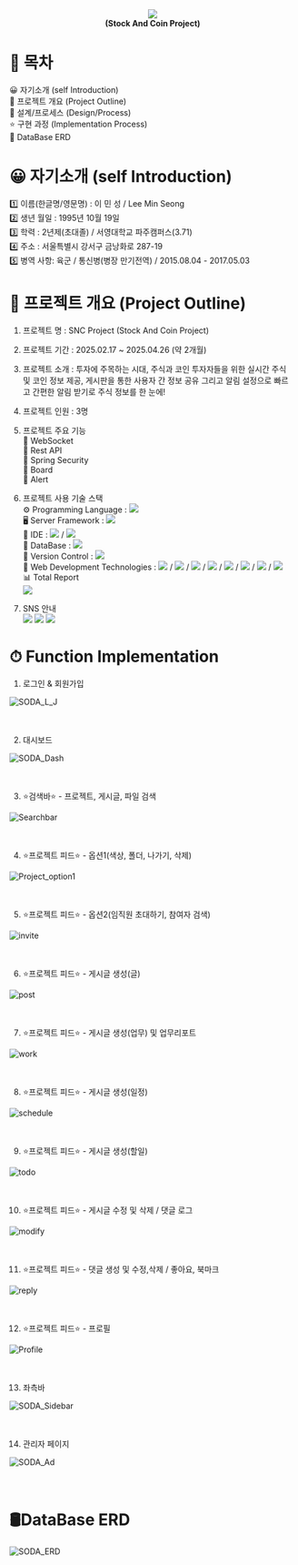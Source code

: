 <div align="center">
  <img src="https://capsule-render.vercel.app/api?type=waving&color=auto&height=200&section=header&text=SNC%20Project&fontSize=50" />
  <br />
  <strong>(Stock And Coin Project)</strong>
</div>

# 📢 목차
😀 자기소개 (self Introduction) <br />
📑 프로젝트 개요 (Project Outline) <br />
🔨 설계/프로세스 (Design/Process) <br />
⭐ 구현 과정 (Implementation Process) <br />
📌 DataBase ERD 

# 😀 자기소개 (self Introduction)
  1️⃣ 이름(한글명/영문명) : 이 민 성 / Lee Min Seong <br />
  2️⃣ 생년 월일 : 1995년 10월 19일 <br />
  3️⃣ 학력 : 2년제(초대졸) / 서영대학교 파주캠퍼스(3.71) <br />
  4️⃣ 주소 : 서울특별시 강서구 금낭화로 287-19 <br />
  5️⃣ 병역 사항: 육군 / 통신병(병장 만기전역) / 2015.08.04 - 2017.05.03 <br />

# 📑 프로젝트 개요 (Project Outline)

1. 프로젝트 명 : SNC Project (Stock And Coin Project)
2. 프로젝트 기간 : 2025.02.17 ~ 2025.04.26 (약 2개월)
3. 프로젝트 소개 : 투자에 주목하는 시대, 주식과 코인 투자자들을 위한 실시간 주식 및 코인 정보 제공, 게시판을 통한 사용자 간 정보 공유 그리고 알림 설정으로 빠르고 간편한 알림 받기로 주식 정보를 한 눈에! 
4. 프로젝트 인원 : 3명
5. 프로젝트 주요 기능 <br />
   💠 WebSocket <br />
   💠 Rest API <br />
   💠 Spring Security <br />
   💠 Board <br />
   💠 Alert <br />

6. 프로젝트 사용 기술 스택 <br />
   ⚙️ Programming Language : <img src="https://img.shields.io/badge/Java-007396?style=flat&logo=Java&logoColor=white" /> <br />
   🖥️ Server Framework : <img src="https://img.shields.io/badge/SpringBoot-6DB33F?style=flat&logo=springboot&logoColor=white" /> <br />
   📱 IDE : <img src="https://img.shields.io/badge/IntelliJIDEA-000000?style=flat&logo=intellijidea&logoColor=white" /> / <img src="https://img.shields.io/badge/DBeaver-372923?style=flat&logo=dbeaver&logoColor=white" /> <br />
   🫙 DataBase : <img src="https://img.shields.io/badge/Oracle-F80000?style=flat&logo=Oracle&logoColor=white" /> <br />
   👥 Version Control : <img src="https://img.shields.io/badge/GitLab-FC6D26?style=flat&logo=GitLab&logoColor=white" /> <br />
   🔨 Web Development Technologies : <img src="https://img.shields.io/badge/jQuery-0769AD?style=flat&logo=jquery&logoColor=white" /> / <img src="https://img.shields.io/badge/REST API-009688?style=flat&logoColor=white" /> / <img src="https://img.shields.io/badge/MyBatis-DB2B1C?style=flat&logoColor=white" /> / <img src="https://img.shields.io/badge/Thymeleaf-005F0F?style=flat&logoColor=white" /> / <img src="https://img.shields.io/badge/Ajax-4682B4?style=flat&logo=Ajax&logoColor=white" /> / <img src="https://img.shields.io/badge/HTML5-E34F26?style=flat&logo=HTML5&logoColor=white" /> / <img src="https://img.shields.io/badge/JavaScript-yellow?style=flat&logo=JavaScript&logoColor=white" /> / <img src="https://img.shields.io/badge/CSS3-1572B6?style=flat&logo=CSS3&logoColor=white" /> <br />
   📊 Total Report <br/>
    <img src="https://github-readme-stats.vercel.app/api/pin/?username=LeeMinSeong95&repo=SNCProject" />
   
7. SNS 안내 <br/>
   <img src="https://img.shields.io/badge/gns_nim_95-E4405F?style=flat&logo=Instagram&logoColor=white"/>
   <img src="https://img.shields.io/badge/mmnwoo33@gmail.com-EA4335?style=flat&logo=Gmail&logoColor=white" />
   <img src="https://img.shields.io/badge/mmnwoo33@naver.com-03C75A?style=flat&logo=Naver&logoColor=white">
   <br> 

# ⏱ Function Implementation

1. 로그인 & 회원가입

![SODA_L_J](https://github.com/LeeMinSeong95/mySODAproject/assets/157666399/a35c031b-66aa-4859-9956-11af54364b64)
<br>
<br>
<br>

2. 대시보드

![SODA_Dash](https://github.com/LeeMinSeong95/mySODAproject/assets/157666399/4b1c192a-9ce4-4aa7-b1d9-f1bc56112868)
<br>
<br>
<br>

3. ⭐검색바⭐ - 프로젝트, 게시글, 파일 검색

![Searchbar](https://github.com/LeeMinSeong95/mySODAproject/assets/157666399/0dfbacb1-e971-4ab9-8540-96fd9572f83f)
<br>
<br>
<br>

4. ⭐프로젝트 피드⭐ - 옵션1(색상, 폴더, 나가기, 삭제)

![Project_option1](https://github.com/LeeMinSeong95/mySODAproject/assets/157666399/d107ec45-15d6-4841-abbb-e8262ace80c5)
<br>
<br>
<br>

5. ⭐프로젝트 피드⭐ - 옵션2(임직원 초대하기, 참여자 검색)

![invite](https://github.com/LeeMinSeong95/mySODAproject/assets/157666399/f19a1ac8-5083-492e-8155-1387a53966ea)
<br>
<br>
<br>

6. ⭐프로젝트 피드⭐ - 게시글 생성(글)

![post](https://github.com/LeeMinSeong95/mySODAproject/assets/157666399/de6ecb9c-f769-438c-9141-adb5c938a791)
<br>
<br>
<br>

7. ⭐프로젝트 피드⭐ - 게시글 생성(업무) 및 업무리포트

![work](https://github.com/LeeMinSeong95/mySODAproject/assets/157666399/121e91aa-ca9b-4a4d-a5dd-c055c759fa1d)
<br>
<br>
<br>

8. ⭐프로젝트 피드⭐ - 게시글 생성(일정)

![schedule](https://github.com/LeeMinSeong95/mySODAproject/assets/157666399/a2f9ba15-d59b-4d97-b622-1c46b8ee5869)
<br>
<br>
<br>

9. ⭐프로젝트 피드⭐ - 게시글 생성(할일)

![todo](https://github.com/LeeMinSeong95/mySODAproject/assets/157666399/8ce51411-ca1e-45ac-8214-5130ef3d5fbd)
<br>
<br>
<br>

10. ⭐프로젝트 피드⭐ - 게시글 수정 및 삭제 / 댓글 로그

![modify](https://github.com/LeeMinSeong95/mySODAproject/assets/157666399/bdb3f5dc-d62b-453f-aea4-b11e05a3bef0)
<br>
<br>
<br>

11. ⭐프로젝트 피드⭐ - 댓글 생성 및 수정,삭제 / 좋아요, 북마크

![reply](https://github.com/LeeMinSeong95/mySODAproject/assets/157666399/2f918885-761d-43bf-aaff-35343315eb12)
<br>
<br>
<br>

12. ⭐프로젝트 피드⭐ - 프로필

![Profile](https://github.com/LeeMinSeong95/mySODAproject/assets/157666399/ad426c6d-d2aa-4213-bed9-a5c57bccda5a)
<br>
<br>
<br>

13. 좌측바

![SODA_Sidebar](https://github.com/LeeMinSeong95/mySODAproject/assets/157666399/1eab1497-afe1-45c1-83ca-ff468ab9a071)
<br>
<br>
<br>

14. 관리자 페이지

![SODA_Ad](https://github.com/LeeMinSeong95/mySODAproject/assets/157666399/00902e56-1527-4666-b04b-a67fc87e2bf7)
<br>
<br>
<br>

# 🛢DataBase ERD
![SODA_ERD](https://github.com/LeeMinSeong95/mySODAproject/assets/157666399/71aecd64-0282-4f7d-b42b-f9221e7be350)
